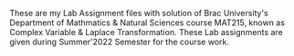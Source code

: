 These are my Lab Assignment files with solution of Brac University's Department of Mathmatics & Natural Sciences course MAT215, known as Complex Variable & Laplace Transformation. These Lab assignments are given during Summer'2022 Semester for the course work.

